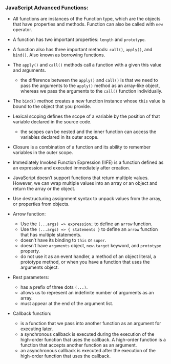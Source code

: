 <h3>JavaScript Advanced Functions:</h3>

- All functions are instances of the Function type, which are the objects that have properties and methods. Function can also be called with `new` operator.
- A function has two important properties: `length` and `prototype`.
- A function also has three important methods: `call()`, `apply()`, and `bind()`. Also known as borrowing functions.
- The `apply()` and `call()` methods call a function with a given this value and arguments.
    * the difference between the `apply()` and `call()` is that we need to pass the arguments to the `apply()` method as an array-like object, whereas we pass the arguments to the `call()` function individually. 
- The `bind()` method creates a new function instance whose `this` value is bound to the object that you provide.
- Lexical scoping defines the scope of a variable by the position of that variable declared in the source code. 
    * the scopes can be nested and the inner function can access the variables declared in its outer scope.
- Closure is a combination of a function and its ability to remember variables in the outer scope.
- Immediately Invoked Function Expression (IIFE) is a function defined as an expression and executed immediately after creation.
- JavaScript doesn’t support functions that return multiple values. However, we can wrap multiple values into an array or an object and return the array or the object.
- Use destructuring assignment syntax to unpack values from the array, or properties from objects.

- Arrow function:
    * Use the `(...args) => expression;` to define an `arrow` function.
    * Use the `(...args) => { statements }` to define an `arrow` function that has multiple statements.
    * doesn’t have its binding to `this` or `super`.
    * doesn’t have `arguments` object, `new.target` keyword, and `prototype` property.
    * do not use it as an event handler, a method of an object literal, a prototype method, or when you have a function that uses the arguments object.

- Rest parameters:
    *  has a prefix of three dots `(...)`.
    * allows us to represent an indefinite number of arguments as an array.
    * must appear at the end of the argument list.

- Callback function:
    * is a function that we pass into another function as an argument for executing later.
    * a synchronous callback is executed during the execution of the high-order function that uses the callback. A high-order function is a function that accepts another function as an argument.
    * an asynchronous callback is executed after the execution of the high-order function that uses the callback.